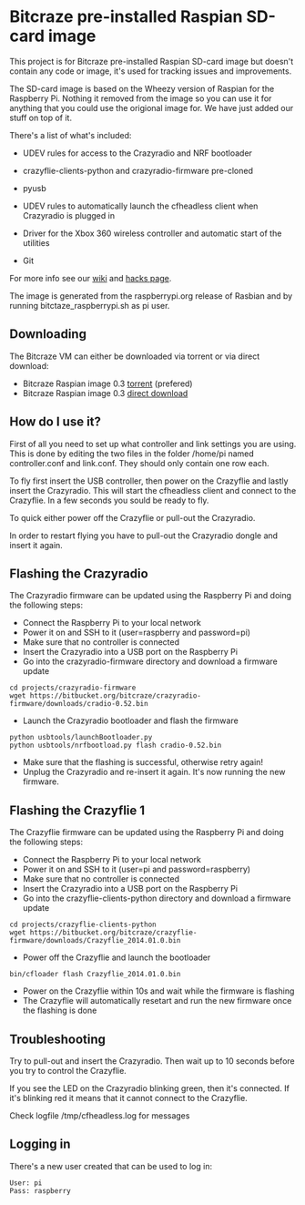 # Bitcraze pre-installed Raspian SD-card image 

This project is for Bitcraze pre-installed Raspian SD-card image but doesn't contain any code or image, it's used for tracking issues and improvements.

The SD-card image is based on the Wheezy version of Raspian for the Raspberry Pi. Nothing it removed from the image so you can use it for anything that you could use the origional image for. We have just added our stuff on top of it.

There's a list of what's included:

* UDEV rules for access to the Crazyradio and NRF bootloader

* crazyflie-clients-python and crazyradio-firmware pre-cloned

* pyusb

* UDEV rules to automatically launch the cfheadless client when Crazyradio is plugged in

* Driver for the Xbox 360 wireless controller and automatic start of the utilities

* Git

For more info see our [wiki](http://wiki.bitcraze.se/projects:crazyflie:binaries:raspberrypi "Bitcraze Wiki") and [hacks page](http://wiki.bitcraze.se/projects:crazyflie:hacks:rasberrypi "Raspberry hack page").

The image is generated from the raspberrypi.org release of Rasbian and by running bitctaze_raspberrypi.sh as pi user.

Downloading
-----------
The Bitcraze VM can either be downloaded via torrent or via direct download:

* Bitcraze Raspian image 0.3 [torrent](http://files.bitcraze.se/dl/cfpi-0_3.7z.torrent "Torrent") (prefered)
* Bitcraze Raspian image 0.3 [direct download](http://files.bitcraze.se/dl/cfpi-0_3.7z "Direct download")

How do I use it?
----------------
First of all you need to set up what controller and link settings you are using. This is done by editing the two files in the folder /home/pi named controller.conf and link.conf. They should only contain one row each.

To fly first insert the USB controller, then power on the Crazyflie and lastly insert the Crazyradio. This will start the cfheadless client and connect to the Crazyflie. In a few seconds you sould be ready to fly.

To quick either power off the Crazyflie or pull-out the Crazyradio.

In order to restart flying you have to pull-out the Crazyradio dongle and insert it again.

Flashing the Crazyradio
-----------------------
The Crazyradio firmware can be updated using the Raspberry Pi and doing the following steps:
* Connect the Raspberry Pi to your local network
* Power it on and SSH to it (user=raspberry and password=pi)
* Make sure that no controller is connected
* Insert the Crazyradio into a USB port on the Raspberry Pi
* Go into the crazyradio-firmware directory and download a firmware update
```
cd projects/crazyradio-firmware
wget https://bitbucket.org/bitcraze/crazyradio-firmware/downloads/cradio-0.52.bin
```
* Launch the Crazyradio bootloader and flash the firmware
```
python usbtools/launchBootloader.py
python usbtools/nrfbootload.py flash cradio-0.52.bin
```
* Make sure that the flashing is successful, otherwise retry again!
* Unplug the Crazyradio and re-insert it again. It's now running the new firmware.

Flashing the Crazyflie 1
------------------------
The Crazyflie firmware can be updated using the Raspberry Pi and doing the following steps:
* Connect the Raspberry Pi to your local network
* Power it on and SSH to it (user=pi and password=raspberry)
* Make sure that no controller is connected
* Insert the Crazyradio into a USB port on the Raspberry Pi
* Go into the crazyflie-clients-python directory and download a firmware update
```
cd projects/crazyflie-clients-python
wget https://bitbucket.org/bitcraze/crazyflie-firmware/downloads/Crazyflie_2014.01.0.bin
```
* Power off the Crazyflie and launch the bootloader
```
bin/cfloader flash Crazyflie_2014.01.0.bin
```
* Power on the Crazyflie within 10s and wait while the firmware is flashing
* The Crazyflie will automatically resetart and run the new firmware once the flashing is done

Troubleshooting
---------------
Try to pull-out and insert the Crazyradio. Then wait up to 10 seconds before you try to control the Crazyflie.

If you see the LED on the Crazyradio blinking green, then it's connected. If it's blinking red it means that it cannot connect to the Crazyflie.

Check logfile /tmp/cfheadless.log for messages

Logging in
----------
There's a new user created that can be used to log in:
```
User: pi
Pass: raspberry
```

